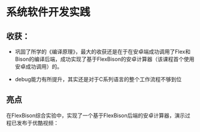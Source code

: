 # 系统软件开发实践

## 收获：

- 巩固了所学的《编译原理》，最大的收获还是在于在安卓端成功调用了Flex和Bison的编译后端，成功实现了基于FlexBison的安卓计算器（该课程首个使用安卓成功调用）的。

- debug能力有所提升，其实还是对于C系列语言的整个工作流程不够到位

## 亮点
在FlexBison综合实验中，实现了一个基于FlexBison后端的安卓计算器，演示过程已发布于优酷视频：